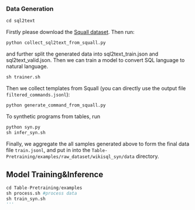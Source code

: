 ### Data Generation 

```python
cd sql2text
```
Firstly please download the [Squall dataset](https://github.com/tzshi/squall). Then run:
```python
python collect_sql2text_from_squall.py
```
and further split the generated data into sql2text_train.json and sql2text_valid.json.
Then we can train a model to convert SQL language to natural language.
```python
sh trainer.sh
```

Then we collect templates from Squall (you can directly use the output file `filtered_commands.jsonl`):
```python
python generate_command_from_squall.py 
```

To synthetic programs from tables, run
```python
python syn.py
sh infer_syn.sh
```

Finally, we aggregate the all samples generated above to form the final data file `train.jsonl`, and put in into the `Table-Pretraining/examples/raw_dataset/wikisql_syn/data` directory.

## Model Training&Inference

```python
cd Table-Pretraining/examples
sh process.sh #process data
sh train_syn.sh
'''